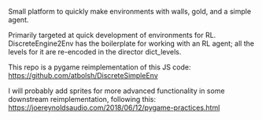 Small platform to quickly make environments with walls, gold, and a simple agent.

Primarily targeted at quick development of environments for RL.
DiscreteEngine2Env has the boilerplate for working with an RL agent; all the levels for it are re-encoded in the director dict\_levels.

This repo is a pygame reimplementation of this JS code: https://github.com/atbolsh/DiscreteSimpleEnv


I will probably add sprites for more advanced functionality in some downstream reimplementation, following this: https://joereynoldsaudio.com/2018/06/12/pygame-practices.html

